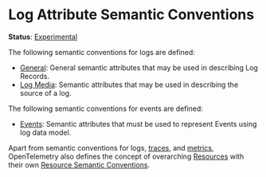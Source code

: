 # Log Attribute Semantic Conventions

**Status**: [Experimental][DocumentStatus]

The following semantic conventions for logs are defined:

* [General](general.md): General semantic attributes that may be used in describing Log Records.
* [Log Media](media.md): Semantic attributes that may be used in describing the source of a log.

The following semantic conventions for events are defined:

* [Events](events.md): Semantic attributes that must be used to represent Events using log data model.

Apart from semantic conventions for logs, [traces](../../trace/semantic_conventions/README.md), and [metrics](../../metrics/semantic_conventions/README.md),
OpenTelemetry also defines the concept of overarching [Resources](https://github.com/open-telemetry/opentelemetry-specification/blob/main/specification/resource/sdk.md) with their own
[Resource Semantic Conventions](../../resource/semantic_conventions/README.md).

[DocumentStatus]: https://github.com/open-telemetry/opentelemetry-specification/blob/v1.21.0/specification/document-status.md
